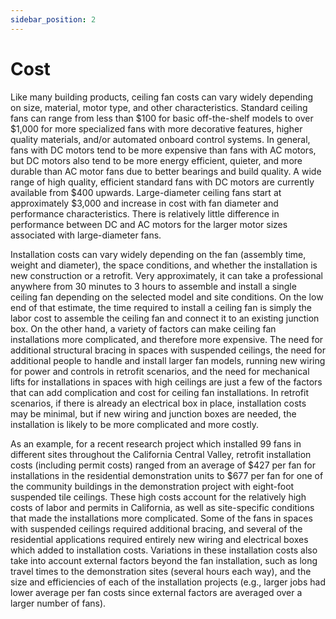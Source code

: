 ```yaml
---
sidebar_position: 2
---
```


# Cost
Like many building products, ceiling fan costs can vary widely depending on size, material, motor type,
and other characteristics. Standard ceiling fans can range from less than $100 for basic off-the-shelf
models to over $1,000 for more specialized fans with more decorative features, higher quality materials,
and/or automated onboard control systems. In general, fans with DC motors tend to be more expensive
than fans with AC motors, but DC motors also tend to be more energy efficient, quieter, and more
durable than AC motor fans due to better bearings and build quality. A wide range of high quality,
efficient standard fans with DC motors are currently available from $400 upwards. Large-diameter ceiling
fans start at approximately $3,000 and increase in cost with fan diameter and performance
characteristics. There is relatively little difference in performance between DC and AC motors for the
larger motor sizes associated with large-diameter fans.

Installation costs can vary widely depending on the fan (assembly time, weight and diameter), the space
conditions, and whether the installation is new construction or a retrofit. Very approximately, it can take
a professional anywhere from 30 minutes to 3 hours to assemble and install a single ceiling fan depending
on the selected model and site conditions. On the low end of that estimate, the time required to install a
ceiling fan is simply the labor cost to assemble the ceiling fan and connect it to an existing junction box.
On the other hand, a variety of factors can make ceiling fan installations more complicated, and therefore
more expensive. The need for additional structural bracing in spaces with suspended ceilings, the need
for additional people to handle and install larger fan models, running new wiring for power and controls
in retrofit scenarios, and the need for mechanical lifts for installations in spaces with high ceilings are just
a few of the factors that can add complication and cost for ceiling fan installations. In retrofit scenarios, if
there is already an electrical box in place, installation costs may be minimal, but if new wiring and
junction boxes are needed, the installation is likely to be more complicated and more costly.

As an example, for a recent research project which installed 99 fans in different sites throughout the
California Central Valley, retrofit installation costs (including permit costs) ranged from an average of
$427 per fan for installations in the residential demonstration units to $677 per fan for one of the
community buildings in the demonstration project with eight-foot suspended tile ceilings. These high
costs account for the relatively high costs of labor and permits in California, as well as site-specific
conditions that made the installations more complicated. Some of the fans in spaces with suspended
ceilings required additional bracing, and several of the residential applications required entirely new
wiring and electrical boxes which added to installation costs. Variations in these installation costs also
take into account external factors beyond the fan installation, such as long travel times to the
demonstration sites (several hours each way), and the size and efficiencies of each of the installation
projects (e.g., larger jobs had lower average per fan costs since external factors are averaged over a larger
number of fans).
